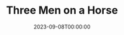---
title: Three Men on a Horse
date: 2023-09-08T00:00:00
opening_date: 1946-03-01
closing_date: 1946-03-08
layout: productions
playbill:
Theatre: Theatre Jacksonville
Venue: Little Theatre
cast:
- Al: Hinkley Greenlaw
- Audrey Trowbridge: Susie McRae
- Charlie: Jarl Victor
- Clarence Dobbins: Philip Devlin, Jr.
- Delivery Boy: Jack Brantley
- Erwin Trowbridge: Frank Davis
- Frankie: Keith Bentley
- Gloria: Bette Thornton
- Harry Archer: George D. Noeling, Jr.
- Mabel: Betty Rose
- Maid: Jeanne Ostner
- Moses: Theodore Duvall
- Mr. Carver: Sherwood Jones
- Patsy: Irvin Ware
- Radio Announcer: Arthur Gutman
crew:
- Director: L. Bramer Carlson
- Light Control Board: Jeanne Ostner
- Make-up: Elmo Lehman
- Photographs in the lobby: Robert F. Marsh
- Portraits in the lobby: Nicholas Volpe
- Properties:
  - Bette Thornton
  - Betty Denniston
  - Gerri Turbow
  - Jane Blythe
  - Marilyn Archbold
  - Morty Turbow
  - Velma Henning
- Scene painting and construction:
  - Alex Pillsbury
  - Bern Bullard
  - Carol Corbett
  - Hal Kriebs
  - Helen Kriebs
  - Hinkley Greenlaw
  - Irma Jean Manning
  - Jacqueline Trevine
  - Jimmie Cooner
  - Keith Bentley
  - Lloyd Henson
  - M.B. Turbow
  - Nicholas Volpe
  - Roy Meischner
  - Sarah McRae
  - Seth Teasdale
  - Stark Heriot
  - Virginia Smith
  - William Harrison
- Scene Shifting:
  - Bern Bullard
  - Helen Kriebs
  - Hinkley Greenlaw
  - Irma Jean Manning
  - Jack Brantley
  - Jarl Victor
  - Lloyd Henson
  - Philip Devlin, Jr.
  - Sherwood Jones
  - Stark Heriot
  - Tom Keating
- Set and Lighting Design: Duke LeBrun
- Sound:
  - Helen Kriebs
  - Marilyn Archbold
- Stage Manager: Seth Teasdale
- The Tailor: Seth Teasdale
- Wardrobe Changes:
  - Boots Royall
  - Edith Garrison
  - Gerda Bower
  - Lois Davidson
orchestra:
---